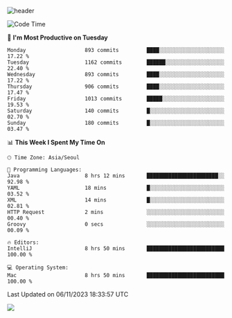 ![header](https://capsule-render.vercel.app/api?type=Egg&color=timeAuto&height=300&section=header&text=PoPo&fontSize=90&animation=fadeIn)

  <!--START_SECTION:waka-->
![Code Time](http://img.shields.io/badge/Code%20Time-1%2C257%20hrs%2041%20mins-blue)

📅 **I'm Most Productive on Tuesday** 

```text
Monday                   893 commits         ████░░░░░░░░░░░░░░░░░░░░░   17.22 % 
Tuesday                  1162 commits        ██████░░░░░░░░░░░░░░░░░░░   22.40 % 
Wednesday                893 commits         ████░░░░░░░░░░░░░░░░░░░░░   17.22 % 
Thursday                 906 commits         ████░░░░░░░░░░░░░░░░░░░░░   17.47 % 
Friday                   1013 commits        █████░░░░░░░░░░░░░░░░░░░░   19.53 % 
Saturday                 140 commits         █░░░░░░░░░░░░░░░░░░░░░░░░   02.70 % 
Sunday                   180 commits         █░░░░░░░░░░░░░░░░░░░░░░░░   03.47 % 
```


📊 **This Week I Spent My Time On** 

```text
🕑︎ Time Zone: Asia/Seoul

💬 Programming Languages: 
Java                     8 hrs 12 mins       ███████████████████████░░   92.98 % 
YAML                     18 mins             █░░░░░░░░░░░░░░░░░░░░░░░░   03.52 % 
XML                      14 mins             █░░░░░░░░░░░░░░░░░░░░░░░░   02.81 % 
HTTP Request             2 mins              ░░░░░░░░░░░░░░░░░░░░░░░░░   00.40 % 
Groovy                   0 secs              ░░░░░░░░░░░░░░░░░░░░░░░░░   00.09 % 

🔥 Editors: 
IntelliJ                 8 hrs 50 mins       █████████████████████████   100.00 % 

💻 Operating System: 
Mac                      8 hrs 50 mins       █████████████████████████   100.00 % 
```


 Last Updated on 06/11/2023 18:33:57 UTC
<!--END_SECTION:waka-->



<img src="https://capsule-render.vercel.app/api?type=Egg&color=timeAuto&height=300&section=footer&text=PoPo&fontSize=90&animation=fadeIn&reversal=true" />
